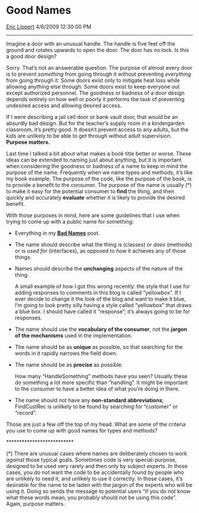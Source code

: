 <div id="page">

# Good Names

[Eric Lippert](https://social.msdn.microsoft.com/profile/Eric%20Lippert) 4/6/2009 12:30:00 PM

-----

<div id="content">

<div class="mine">

Imagine a door with an unusual handle. The handle is five feet off the ground and rotates upwards to open the door. The door has no lock. Is this a good door design?

Sorry. That’s not an answerable question. The purpose of almost every door is to prevent *something* from going through it without preventing *everything* from going through it. Some doors exist only to mitigate heat loss while allowing anything else through. Some doors exist to keep everyone out except authorized personnel. The goodness or badness of a door design depends entirely on how well or poorly it performs the task of preventing undesired access and allowing desired access.

If I were describing a jail cell door or bank vault door, that would be an absurdly bad design. But for the teacher’s supply room in a kindergarden classroom, it’s pretty good. It doesn’t prevent access to any adults, but the kids are unlikely to be able to get through without adult supervision. **Purpose matters.**

Last time I talked a bit about what makes a book title better or worse. These ideas can be extended to naming just about anything, but it is important when considering the goodness or badness of a name to keep in mind the purpose of the name. Frequently when we name types and methods, it’s like my book example. The purpose of the code, like the purpose of the book, is to provide a benefit to the consumer. The purpose of the name is usually (\*) to make it easy for the potential consumer to **find** the thing, and then quickly and accurately **evaluate** whether it is likely to provide the desired benefit.

With those purposes in mind, here are some guidelines that I use when trying to come up with a public name for something:

  - Everything in my [**Bad Names**](http://blogs.msdn.com/ericlippert/archive/2007/06/12/bad-names.aspx) post.  
  - The name should describe what the thing *is* (classes) or *does* (methods) or is *used for* (interfaces), as opposed to *how* it achieves any of those things.  
  - Names should describe the **unchanging** aspects of the nature of the thing.  
      
    A small example of how I got this wrong recently: the style that I use for adding responses to comments in this blog is called “yellowbox”. If I ever decide to change it the look of the blog and want to make it blue, I’m going to look pretty silly having a style called “yellowbox” that draws a blue box. I should have called it “response”; it’s always going to be for responses.  
  - The name should use the **vocabulary of the consumer**, not the **jargon of the mechanisms** used in the implementation.  
  - The name should be as **unique** as possible, so that searching for the words in it rapidly narrows the field down.  
  - The name should be as **precise** as possible.  
      
    How many “HandleSomething” methods have you seen? Usually these do something a lot more specific than “handling”. It might be important to the consumer to have a better idea of what you’re doing in there.  
  - The name should not have any **non-standard abbreviations**; FindCustRec is unlikely to be found by searching for “customer” or “record”.

Those are just a few off the top of my head. What are some of the criteria you use to come up with good names for types and methods?

\*\*\*\*\*\*\*\*\*\*\*\*\*\*\*\*\*\*\*\*\*\*\*\*\*\*

(\*) There are unusual cases where names are deliberately chosen to work *against* those typical goals. Sometimes code is very special-purpose, designed to be used very rarely and then only by subject experts. In those cases, you do not want the code to be accidentally found by people who are unlikely to need it, and unlikely to use it correctly. In those cases, it’s desirable for the name to be laden with the jargon of the experts who will be using it. Doing so sends the message to potential users “if you do not know what these words mean, you probably should not be using this code”. Again, purpose matters.

</div>

</div>

</div>

